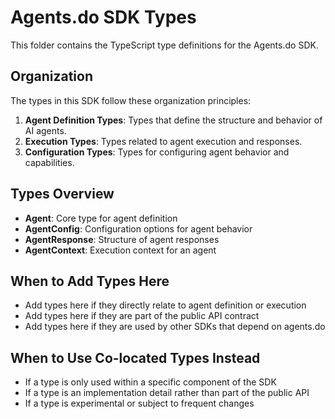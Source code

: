 # Agents.do SDK Types

This folder contains the TypeScript type definitions for the Agents.do SDK.

## Organization

The types in this SDK follow these organization principles:

1. **Agent Definition Types**: Types that define the structure and behavior of AI agents.
2. **Execution Types**: Types related to agent execution and responses.
3. **Configuration Types**: Types for configuring agent behavior and capabilities.

## Types Overview

- **Agent**: Core type for agent definition
- **AgentConfig**: Configuration options for agent behavior
- **AgentResponse**: Structure of agent responses
- **AgentContext**: Execution context for an agent

## When to Add Types Here

- Add types here if they directly relate to agent definition or execution
- Add types here if they are part of the public API contract
- Add types here if they are used by other SDKs that depend on agents.do

## When to Use Co-located Types Instead

- If a type is only used within a specific component of the SDK
- If a type is an implementation detail rather than part of the public API
- If a type is experimental or subject to frequent changes
